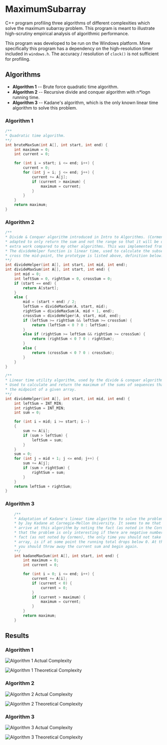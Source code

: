 MaximumSubarray
===============
C++ program profiling three algorithms of different complexities which solve
the maximum subarray problem. This program is meant to illustrate high-scrutiny
empirical analysis of algorithmic performance.

This program was developed to be run on the Windows platform. More specifically
this program has a dependency on the high-resolution timer included in 
`windows.h`. The accuracy / resolution of `clock()` is not sufficient for
profiling.


Algorithms
----------

 - **Algorithm 1** -- Brute force quadratic time algorithm.
 - **Algorithm 2** -- Recursive divide and conquer algorithm with
                      n*logn running time.
 - **Algorithm 3** -- Kadane's algorithm, which is the only known linear time
					  algorithm to solve this problem.

### Algorithm 1

```cpp
/**
* Quadratic time algorithm.
**/
int bruteMaxSum(int A[], int start, int end) {
	int maximum = 0;
	int current = 0;

	for (int i = start; i <= end; i++) {
		current = 0;
		for (int j = i; j <= end; j++) {
			current += A[j];
			if (current > maximum) {
				maximum = current;
			}
		}
	}
	return maximum;
}
```

### Algorithm 2

```cpp
/**
* Divide & Conquer algorithm introduced in Intro to Algorithms. (Cormen). This is
* adapted to only return the sum and not the range so that it will be doing no
* extra work compared to my other algorithms. This was implemented from psuedo-code.
* The divideHelper function is linear time, used to calculate the subsequences that
* cross the mid-point, the prototype is listed above, definition below.
**/
int divideHelper(int A[], int start, int mid, int end);
int divideMaxSum(int A[], int start, int end) {
	int mid = 0;
	int leftSum = 0, rightSum = 0, crossSum = 0;
	if (start == end) {
		return A[start];
	}
	else {
		mid = (start + end) / 2;
		leftSum = divideMaxSum(A, start, mid);
		rightSum = divideMaxSum(A, mid + 1, end);
		crossSum = divideHelper(A, start, mid, end);
		if (leftSum >= rightSum && leftSum >= crossSum) {
			return (leftSum < 0 ? 0 : leftSum);
		}
		else if (rightSum >= leftSum && rightSum >= crossSum) {
			return (rightSum < 0 ? 0 : rightSum);
		}
		else {
			return (crossSum < 0 ? 0 : crossSum);
		}
	}
}
```
```cpp
/**
* Linear time utility algorithm, used by the divide & conquer algorithm above.
* Used to calculate and return the maximum of the sums of sequences that cross
* the midpoint of a given array.
**/
int divideHelper(int A[], int start, int mid, int end) {
	int leftSum = INT_MIN;
	int rightSum = INT_MIN;
	int sum = 0;

	for (int i = mid; i >= start; i--)
	{
		sum += A[i];
		if (sum > leftSum) {
			leftSum = sum;
		}
	}
	sum = 0;
	for (int j = mid + 1; j <= end; j++) {
		sum += A[j];
		if (sum > rightSum) {
			rightSum = sum;
		}
	}
	return leftSum + rightSum;
}
```

### Algorithm 3

```cpp
	/**
	* Adaptation of Kadane's linear time algorithm to solve the problem. Introduced
	* by Jay Kadane at Carnegie-Mellon University. It seems to me that one can
	* arrive at this algorithm by noting the fact (as noted in the Cormen text),
	* that the problem is only interesting if there are negative numbers. And in
	* fact (as not noted by Cormen), the only time you should not take the entire
	* array, is if at some point the running total drops below 0. At this point,
	* you should throw away the current sum and begin again.
	**/
	int kadaneMaxSum(int A[], int start, int end) {
		int maximum = 0;
		int current = 0;

		for (int i = 0; i <= end; i++) {
			current += A[i];
			if (current < 0) {
				current = 0;
			}
			if (current > maximum) {
				maximum = current;
			}
		}
		return maximum;
	}
```

Results
-------

### Algorithm 1

![Algorithm 1 Actual Complexity][alg1-actual]

![Algorithm 1 Theoretical Complexity][alg1-actual]

### Algorithm 2

![Algorithm 2 Actual Complexity][alg2-actual]

![Algorithm 2 Theoretical Complexity][alg2-theo]

### Algorithm 3

![Algorithm 3 Actual Complexity][alg3-actual]

![Algorithm 3 Theoretical Complexity][alg3-theo]

[alg1-actual]: img/alg1_actual.jpg
[alg1-theo]: img/alg1_theo.jpg
[alg2-actual]: img/alg2_actual.jpg
[alg2-theo]: img/alg2_theo.jpg
[alg3-actual]: img/alg3_actual.jpg
[alg3-theo]: img/alg3_theo.jpg